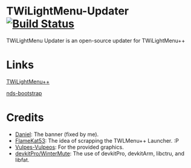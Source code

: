 # TWiLightMenu-Updater [![Build Status](https://travis-ci.org/Epicpkmn11/TWiLightMenu-Updater.svg?branch=master)](https://travis-ci.org/Epicpkmn11/TWiLightMenu-Updater)
TWiLightMenu Updater is an open-source updater for TWiLightMenu++

# Links
[TWiLightMenu++](https://github.com/RocketRobz/TWiLightMenu)

[nds-bootstrap](https://github.com/ahezard/nds-bootstrap)

# Credits
* [Daniel](https://github.com/XD-Daniel-XD): The banner (fixed by me).
* [FlameKat53](https://github.com/FlameKat53): The idea of scrapping the TWLMenu++ Launcher. :P
* [Vulpes-Vulpeos](https://deviantart.com/vulpes-vulpeos): For the provided graphics.
* [devkitPro/WinterMute](https://github.com/devkitPro): The use of devkitPro, devkitArm, libctru, and libfat.
